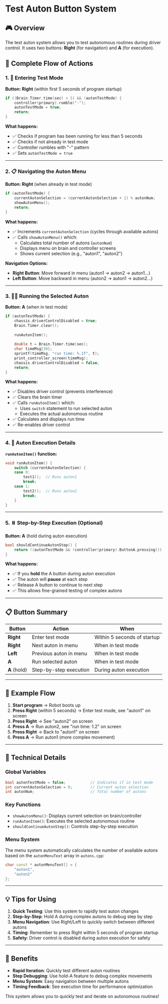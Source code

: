 # Test Auton Button System

## 🎮 Overview

The test auton system allows you to test autonomous routines during driver control. It uses two buttons: **Right** (for navigation) and **A** (for execution).

## 🔄 Complete Flow of Actions

### 1. 🚀 Entering Test Mode
**Button: Right** (within first 5 seconds of program startup)

```cpp
if ((Brain.Timer.time(sec) < 5) && !autonTestMode) {
    controller(primary).rumble("-");
    autonTestMode = true;
    return;
}
```

**What happens:**
- ✅ Checks if program has been running for less than 5 seconds
- ✅ Checks if not already in test mode
- ✅ Controller rumbles with "-" pattern
- ✅ Sets `autonTestMode = true`

---

### 2. 📋 Navigating the Auton Menu
**Button: Right** (when already in test mode)

```cpp
if (autonTestMode) {
    currentAutonSelection = (currentAutonSelection + 1) % autonNum;
    showAutonMenu();
    return;
}
```

**What happens:**
- ✅ Increments `currentAutonSelection` (cycles through available autons)
- ✅ Calls `showAutonMenu()` which:
  - Calculates total number of autons (`autonNum`)
  - Displays menu on brain and controller screens
  - Shows current selection (e.g., "auton1", "auton2")

**Navigation Options:**
- **Right Button**: Move forward in menu (auton1 → auton2 → auton1...)
- **Left Button**: Move backward in menu (auton2 → auton1 → auton2...)

---

### 3. 🏃‍♂️ Running the Selected Auton
**Button: A** (when in test mode)

```cpp
if (autonTestMode) {
    chassis.driverControlDisabled = true;
    Brain.Timer.clear();
    
    runAutonItem(); 
    
    double t = Brain.Timer.time(sec);
    char timeMsg[30];
    sprintf(timeMsg, "run time: %.1f", t);
    print_controller_screen(timeMsg);
    chassis.driverControlDisabled = false;
    return;
}
```

**What happens:**
- ✅ Disables driver control (prevents interference)
- ✅ Clears the brain timer
- ✅ Calls `runAutonItem()` which:
  - Uses `switch` statement to run selected auton
  - Executes the actual autonomous routine
- ✅ Calculates and displays run time
- ✅ Re-enables driver control

---

### 4. 🎯 Auton Execution Details

**`runAutonItem()` function:**
```cpp
void runAutonItem() {
    switch (currentAutonSelection) {
    case 0:
        test1();  // Runs auton1
        break;
    case 1:
        test2();  // Runs auton2
        break;
    }
}
```

---

### 5. ⏸️ Step-by-Step Execution (Optional)
**Button: A** (hold during auton execution)

```cpp
bool shouldContinueAutonStep() {
    return !(autonTestMode && !controller(primary).ButtonA.pressing());
}
```

**What happens:**
- ✅ If you **hold** the A button during auton execution
- ✅ The auton will **pause** at each step
- ✅ Release A button to continue to next step
- ✅ This allows fine-grained testing of complex autons

---

## 📋 Button Summary

| Button | Action | When |
|--------|--------|------|
| **Right** | Enter test mode | Within 5 seconds of startup |
| **Right** | Next auton in menu | When in test mode |
| **Left** | Previous auton in menu | When in test mode |
| **A** | Run selected auton | When in test mode |
| **A** (hold) | Step-by-step execution | During auton execution |

---

## 🎯 Example Flow

1. **Start program** → Robot boots up
2. **Press Right** (within 5 seconds) → Enter test mode, see "auton1" on screen
3. **Press Right** → See "auton2" on screen  
4. **Press A** → Run auton2, see "run time: 1.2" on screen
5. **Press Right** → Back to "auton1" on screen
6. **Press A** → Run auton1 (more complex movement)

---

## 🔧 Technical Details

### Global Variables
```cpp
bool autonTestMode = false;           // Indicates if in test mode
int currentAutonSelection = 0;        // Current auton selection
int autonNum;                         // Total number of autons
```

### Key Functions
- `showAutonMenu()`: Displays current selection on brain/controller
- `runAutonItem()`: Executes the selected autonomous routine
- `shouldContinueAutonStep()`: Controls step-by-step execution

### Menu System
The menu system automatically calculates the number of available autons based on the `autonMenuText` array in `autons.cpp`:

```cpp
char const * autonMenuText[] = {
    "auton1",
    "auton2"
};
```

---

## 💡 Tips for Using

1. **Quick Testing**: Use this system to rapidly test auton changes
2. **Step-by-Step**: Hold A during complex autons to debug step by step
3. **Menu Navigation**: Use Right/Left to quickly switch between different autons
4. **Timing**: Remember to press Right within 5 seconds of program startup
5. **Safety**: Driver control is disabled during auton execution for safety

---

## 🚀 Benefits

- **Rapid Iteration**: Quickly test different auton routines
- **Step Debugging**: Use hold-A feature to debug complex movements
- **Menu System**: Easy navigation between multiple autons
- **Timing Feedback**: See execution time for performance optimization

This system allows you to quickly test and iterate on autonomous routines!